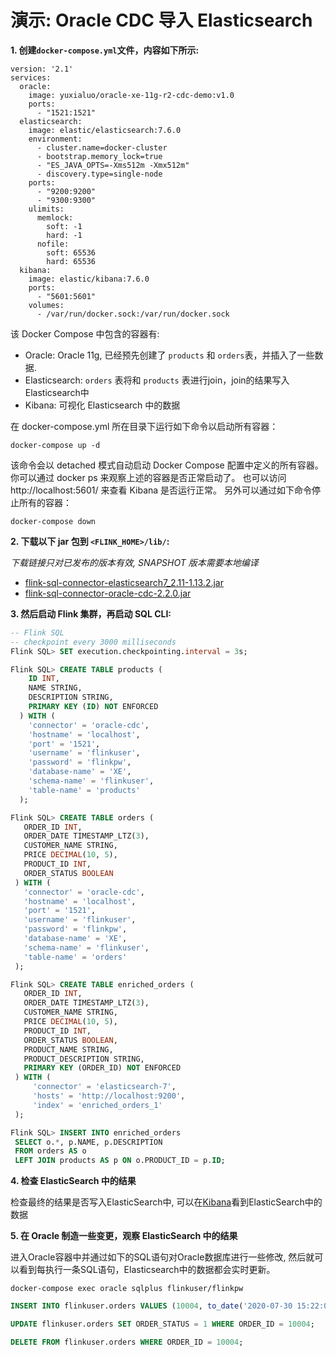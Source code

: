 # 演示: Oracle CDC 导入 Elasticsearch

**1. 创建`docker-compose.yml`文件，内容如下所示:**

```
version: '2.1'
services:
  oracle:
    image: yuxialuo/oracle-xe-11g-r2-cdc-demo:v1.0
    ports:
      - "1521:1521"
  elasticsearch:
    image: elastic/elasticsearch:7.6.0
    environment:
      - cluster.name=docker-cluster
      - bootstrap.memory_lock=true
      - "ES_JAVA_OPTS=-Xms512m -Xmx512m"
      - discovery.type=single-node
    ports:
      - "9200:9200"
      - "9300:9300"
    ulimits:
      memlock:
        soft: -1
        hard: -1
      nofile:
        soft: 65536
        hard: 65536
  kibana:
    image: elastic/kibana:7.6.0
    ports:
      - "5601:5601"
    volumes:
      - /var/run/docker.sock:/var/run/docker.sock
``` 
该 Docker Compose 中包含的容器有:
- Oracle: Oracle 11g, 已经预先创建了 `products` 和 `orders`表，并插入了一些数据. 
- Elasticsearch: `orders` 表将和 `products` 表进行join，join的结果写入Elasticsearch中
- Kibana: 可视化 Elasticsearch 中的数据

在 docker-compose.yml 所在目录下运行如下命令以启动所有容器：
```shell
docker-compose up -d
```
该命令会以 detached 模式自动启动 Docker Compose 配置中定义的所有容器。
你可以通过 docker ps 来观察上述的容器是否正常启动了。 也可以访问 http://localhost:5601/ 来查看 Kibana 是否运行正常。
另外可以通过如下命令停止所有的容器：

```shell
docker-compose down
````

**2. 下载以下 jar 包到 `<FLINK_HOME>/lib/`:**

*下载链接只对已发布的版本有效, SNAPSHOT 版本需要本地编译*

- [flink-sql-connector-elasticsearch7_2.11-1.13.2.jar](https://repo.maven.apache.org/maven2/org/apache/flink/flink-sql-connector-elasticsearch7_2.11/1.13.2/flink-sql-connector-elasticsearch7_2.11-1.13.2.jar)
- [flink-sql-connector-oracle-cdc-2.2.0.jar](https://repo1.maven.org/maven2/com/ververica/flink-sql-connector-oracle-cdc/2.2.0/flink-sql-connector-oracle-cdc-2.2.0.jar)

**3. 然后启动 Flink 集群，再启动 SQL CLI:**

```sql
-- Flink SQL
-- checkpoint every 3000 milliseconds                       
Flink SQL> SET execution.checkpointing.interval = 3s;

Flink SQL> CREATE TABLE products (
    ID INT,
    NAME STRING,
    DESCRIPTION STRING,
    PRIMARY KEY (ID) NOT ENFORCED
  ) WITH (
    'connector' = 'oracle-cdc',
    'hostname' = 'localhost',
    'port' = '1521',
    'username' = 'flinkuser',
    'password' = 'flinkpw',
    'database-name' = 'XE',
    'schema-name' = 'flinkuser',  
    'table-name' = 'products'
  );

Flink SQL> CREATE TABLE orders (
   ORDER_ID INT,
   ORDER_DATE TIMESTAMP_LTZ(3),
   CUSTOMER_NAME STRING,
   PRICE DECIMAL(10, 5),
   PRODUCT_ID INT,
   ORDER_STATUS BOOLEAN
 ) WITH (
   'connector' = 'oracle-cdc',
   'hostname' = 'localhost',
   'port' = '1521',
   'username' = 'flinkuser',
   'password' = 'flinkpw',
   'database-name' = 'XE',
   'schema-name' = 'flinkuser',  
   'table-name' = 'orders'
 );

Flink SQL> CREATE TABLE enriched_orders (
   ORDER_ID INT,
   ORDER_DATE TIMESTAMP_LTZ(3),
   CUSTOMER_NAME STRING,
   PRICE DECIMAL(10, 5),
   PRODUCT_ID INT,
   ORDER_STATUS BOOLEAN,
   PRODUCT_NAME STRING,
   PRODUCT_DESCRIPTION STRING,
   PRIMARY KEY (ORDER_ID) NOT ENFORCED
 ) WITH (
     'connector' = 'elasticsearch-7',
     'hosts' = 'http://localhost:9200',
     'index' = 'enriched_orders_1'
 );

Flink SQL> INSERT INTO enriched_orders
 SELECT o.*, p.NAME, p.DESCRIPTION
 FROM orders AS o
 LEFT JOIN products AS p ON o.PRODUCT_ID = p.ID;
```

**4. 检查 ElasticSearch 中的结果**

检查最终的结果是否写入ElasticSearch中, 可以在[Kibana](http://localhost:5601/)看到ElasticSearch中的数据

**5. 在 Oracle 制造一些变更，观察 ElasticSearch 中的结果**

进入Oracle容器中并通过如下的SQL语句对Oracle数据库进行一些修改, 然后就可以看到每执行一条SQL语句，Elasticsearch中的数据都会实时更新。

```shell
docker-compose exec oracle sqlplus flinkuser/flinkpw
```

```sql
INSERT INTO flinkuser.orders VALUES (10004, to_date('2020-07-30 15:22:00', 'yyyy-mm-dd hh24:mi:ss'), 'Jark', 29.71, 104, 0);

UPDATE flinkuser.orders SET ORDER_STATUS = 1 WHERE ORDER_ID = 10004;

DELETE FROM flinkuser.orders WHERE ORDER_ID = 10004;
```

